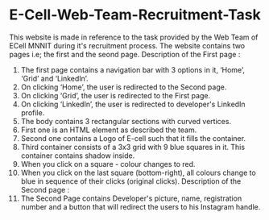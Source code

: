 # E-Cell-Web-Team-Recruitment-Task
This website is made in reference to the task provided by the Web Team of ECell MNNIT during it's recruitment process. 
The website contains two pages i.e; the first and the seond page.
Description of the First page :
1. The first page contains a navigation bar with 3 options in it, ‘Home’, ‘Grid’ and
‘LinkedIn’.
1. On clicking ‘Home’, the user is redirected to the Second page.
2. On clicking ‘Grid’, the user is redirected to the First page.
3. On clicking ‘LinkedIn’, the user is redirected to developer's LinkedIn
profile.
2. The body contains 3 rectangular sections with curved vertices.
1. First one is an HTML element as described the team.
2. Second one contains a Logo of E-cell such that it fills the container.
3. Third container consists of a 3x3 grid with 9 blue squares in it. This
container contains shadow inside.
1. When you click on a square - colour changes to red.
2. When you click on the last square (bottom-right), all
colours change to blue in sequence of their clicks (original
clicks).
Description of the Second page :
1. The Second Page contains Developer's picture, name, registration number and a button that
will redirect the users to his Instagram handle.
